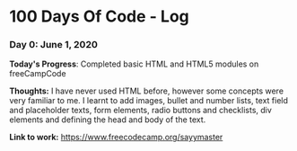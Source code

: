 # 100 Days Of Code - Log

### Day 0: June 1, 2020 

**Today's Progress**: Completed basic HTML and HTML5 modules on freeCampCode

**Thoughts:** I have never used HTML before, however some concepts were very familiar to me. I learnt to add images, bullet and number lists, text field and placeholder texts, form elements, radio buttons and checklists, div elements and defining the head and body of the text. 

**Link to work:** https://www.freecodecamp.org/sayymaster
